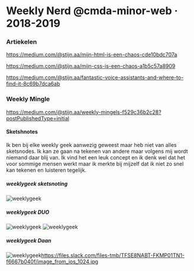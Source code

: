 # Weekly Nerd @cmda-minor-web · 2018-2019

### Artiekelen

https://medium.com/@stijn.aa/mijn-html-is-een-chaos-cde10bdc707a

https://medium.com/@stijn.aa/mijn-css-is-een-chaos-a1b5c57a8909

https://medium.com/@stijn.aa/fantastic-voice-assistants-and-where-to-find-it-8c69b7dca6ab


### Weekly Mingle

https://medium.com/@stijn.aa/weekly-mingels-f529c36b2c28?postPublishedType=initial

#### Sketshnotes

Ik ben bij elke weekly geek aanwezig geweest maar heb niet van alles sketsnodes. Ik kan ze gaan na tekenen van andere maar volgens mij wordt niemand daar blij van. Ik vind het een leuk concept en ik denk wel dat het voor sommige mensen werkt maar ik merkte bij mijzelf dat ik niet zo snel kan tekenen en luisteren tegelijk.

##### weeklygeek sketsnoting
![weeklygeek](https://files.slack.com/files-tmb/TFSE8NABT-FKMP06CER-cd7ca6daca/image_from_ios_1024.jpg)

##### weeklygeek DUO
![weeklygeek](https://files.slack.com/files-tmb/TFSE8NABT-FKMP0NE7P-c2abab32f0/image_from_ios_1024.jpg)
![weeklygeek](https://files.slack.com/files-tmb/TFSE8NABT-FKAALHFSN-0fa1d6decb/image_from_ios_1024.jpg)

##### weeklygeek Daan
![weeklygeek]()https://files.slack.com/files-tmb/TFSE8NABT-FKMP01TN1-f6667b040f/image_from_ios_1024.jpg
